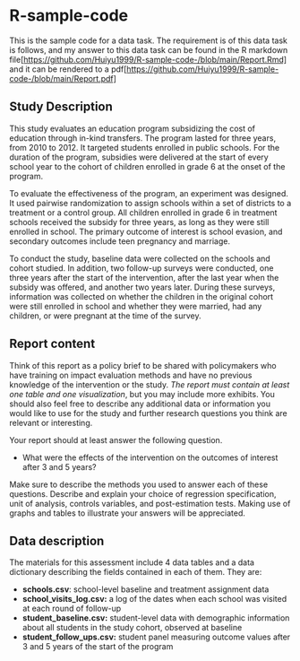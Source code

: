 # R-sample-code

This is the sample code for a data task. The requirement is of this data task is follows, and my answer to this data task can be found in the R markdown file[https://github.com/Huiyu1999/R-sample-code-/blob/main/Report.Rmd]  and it can be rendered to a pdf[https://github.com/Huiyu1999/R-sample-code-/blob/main/Report.pdf]

## **Study Description**

This study evaluates an education program subsidizing the cost of education through in-kind transfers. The program lasted for three years, from 2010 to 2012. It targeted students enrolled in public schools. For the duration of the program, subsidies were delivered at the start of every school year to the cohort of children enrolled in grade 6 at the onset of the program.

To evaluate the effectiveness of the program, an experiment was designed. It used pairwise randomization to assign schools within a set of districts to a treatment or a control group. All children enrolled in grade 6 in treatment schools received the subsidy for three years, as long as they were still enrolled in school. The primary outcome of interest is school evasion, and secondary outcomes include teen pregnancy and marriage.

To conduct the study, baseline data were collected on the schools and cohort studied. In addition, two follow-up surveys were conducted, one three years after the start of the intervention, after the last year when the subsidy was offered, and another two years later. During these surveys, information was collected on whether the children in the original cohort were still enrolled in school and whether they were married, had any children, or were pregnant at the time of the survey.

## **Report content**

Think of this report as a policy brief to be shared with policymakers who have training on impact evaluation methods and have no previous knowledge of the intervention or the study. *The report must contain* *at least one table and one visualization*, but you may include more exhibits. You should also feel free to describe any additional data or information you would like to use for the study and further research questions you think are relevant or interesting.

Your report should at least answer the following question.

- What were the effects of the intervention on the outcomes of interest after 3 and 5 years?

Make sure to describe the methods you used to answer each of these questions. Describe and explain your choice of regression specification, unit of analysis, controls variables, and post-estimation tests. Making use of graphs and tables to illustrate your answers will be appreciated.

## **Data description**

The materials for this assessment include 4 data tables and a data dictionary describing the fields contained in each of them. They are:

- **schools.csv**: school-level baseline and treatment assignment data
- **school_visits_log.csv:** a log of the dates when each school was visited at each round of follow-up
- **student_baseline.csv:** student-level data with demographic information about all students in the study cohort, observed at baseline
- **student_follow_ups.csv:** student panel measuring outcome values after 3 and 5 years of the start of the program

